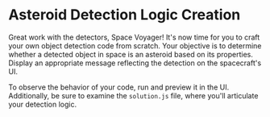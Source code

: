 # Asteroid Detection Logic Creation

Great work with the detectors, Space Voyager! It's now time for you to craft your own object detection code from scratch. Your objective is to determine whether a detected object in space is an asteroid based on its properties. Display an appropriate message reflecting the detection on the spacecraft's UI.

To observe the behavior of your code, run and preview it in the UI. Additionally, be sure to examine the `solution.js` file, where you'll articulate your detection logic.